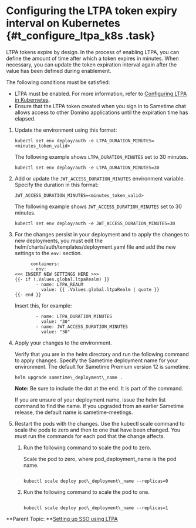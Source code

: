 # Configuring the LTPA token expiry interval on Kubernetes {#t_configure_ltpa_k8s .task}

LTPA tokens expire by design. In the process of enabling LTPA, you can define the amount of time after which a token expires in minutes. When necessary, you can update the token expiration interval again after the value has been defined during enablement.

The following conditions must be satisfied:

-   LTPA must be enabled. For more information, refer to [Configuring LTPA in Kubernetes](ltpa_configure_kubernetes.md).
-   Ensure that the LTPA token created when you sign in to Sametime chat allows access to other Domino applications until the expiration time has elapsed.

1.  Update the environment using this format:

    ``` {#codeblock_rxw_5tb_fxb}
    kubectl set env deploy/auth -e LTPA_DURATION_MINUTES=<minutes_token_valid>
    ```

    The following example shows `LTPA_DURATION_MINUTES` set to 30 minutes.

    ``` {#codeblock_zz3_x4l_gxb}
    kubectl set env deploy/auth -e LTPA_DURATION_MINUTES=30
    ```

2.  Add or update the `JWT_ACCESS_DURATION_MINUTES` environment variable. Specify the duration in this format:

    ``` {#codeblock_dkb_vz2_gxb}
    JWT_ACCESS_DURATION_MINUTES=<minutes_token_valid>
    ```

    The following example shows `JWT_ACCESS_DURATION_MINUTES` set to 30 minutes.

    ``` {#codeblock_r2x_npl_gxb}
    kubectl set env deploy/auth -e JWT_ACCESS_DURATION_MINUTES=30
    ```

3.  For the changes persist in your deployment and to apply the changes to new deployments, you must edit the helm/charts/auth/templates/deployment.yaml file and add the new settings to the `env:` section.

    ``` {#codeblock_hyz_trl_gxb}
          containers:
          - env:
    <<< INSERT NEW SETTINGS HERE >>>
    {{- if (.Values.global.ltpaRealm) }}
            - name: LTPA_REALM
              value: {{ .Values.global.ltpaRealm | quote }}
    {{- end }} 
    ```

    Insert this, for example:

    ``` {#codeblock_mpp_1sl_gxb}
            - name: LTPA_DURATION_MINUTES
              value: "30"
            - name: JWT_ACCESS_DURATION_MINUTES
              value: "30"
    ```

4.  Apply your changes to the environment.

    Verify that you are in the helm directory and run the following command to apply changes. Specify the Sametime deployment name for your environment. The default for Sametime Premium version 12 is sametime.

    ``` {#codeblock_iyn_51d_d5b}
    helm upgrade sametime\_deployment\_name .
    ```

    **Note:** Be sure to include the dot at the end. It is part of the command.

    If you are unsure of your deployment name, issue the helm list command to find the name. If you upgraded from an earlier Sametime release, the default name is sametime-meetings.

5.  Restart the pods with the changes. Use the kubectl scale command to scale the pods to zero and then to one that have been changed. You must run the commands for each pod that the change affects.

    1.  Run the following command to scale the pod to zero.

        Scale the pod to zero, where pod\_deployment\_name is the pod name.

        ``` {#codeblock_cwz_mwc_d5b}
        
        kubectl scale deploy pod\_deployment\_name --replicas=0
        
        ```

    2.  Run the following command to scale the pod to one.

        ``` {#codeblock_i2c_4wc_d5b}
        
        kubectl scale deploy pod\_deployment\_name --replicas=1
        ```


**Parent Topic:  **[Setting up SSO using LTPA](enabling_sso_ltpa.md)

